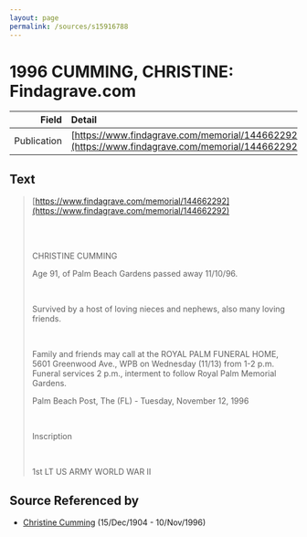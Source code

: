 ```yaml
---
layout: page
permalink: /sources/s15916788
---
```


# 1996 CUMMING, CHRISTINE: Findagrave.com

Field | Detail
---:|:---
Publication | [https://www.findagrave.com/memorial/144662292](https://www.findagrave.com/memorial/144662292)

## Text

> [https://www.findagrave.com/memorial/144662292](https://www.findagrave.com/memorial/144662292)
>
> <br/>
>
> <br/>
>
> CHRISTINE CUMMING
>
> Age 91, of Palm Beach Gardens passed away 11/10/96. 
>
> <br/>
>
> Survived by a host of loving nieces and nephews, also many loving friends. 
>
> <br/>
>
> Family and friends may call at the ROYAL PALM FUNERAL HOME, 5601 Greenwood Ave., WPB on Wednesday (11/13) from 1-2 p.m. Funeral services 2 p.m., interment to follow Royal Palm Memorial Gardens.
>
> Palm Beach Post, The (FL) - Tuesday, November 12, 1996
>
> <br/>
>
> Inscription
>
> <br/>
>
> 1st LT US ARMY WORLD WAR II
>

## Source Referenced by

* [Christine Cumming](../people/@24328630@-christine-cumming-b1904-12-15-d1996-11-10.md) (15/Dec/1904 - 10/Nov/1996)
